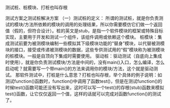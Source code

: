 测试桩、桩模块、打桩也叫存根




测试方案之测试桩解决方案
（一）测试桩的定义：
所谓的测试桩，就是你负责测试的模块/方法所依赖的模块的调用的处理结果，所以你需要模仿它们做一个返回值（假的，但符合设计）。桩的英文是stub，是指一个软件模块的框架或特殊目标实现，主要用于开发和测试一个组件，该组件调用或依赖这个模块。
桩模块：集成测试前要为被测模块编制一些模拟其下级模块功能的“替身”模块，以代替被测模块的接口，接受或传递被测模块的数据，这些专供测试用的“假”模块称为被测模块的桩模块。一般是自顶向下集成时需要使用。
驱动桩：驱动测试（自底向上集成时使用），就是你负责测试模块/方法是中间的，没有main()入口，怎么编译，怎么启动呢？就需要写一个带main()的方法来调用你的模块/方法，这个就是驱动测试。
那软件测试中，打桩是什么意思？打桩也叫存根，举个具体的例子说明：如测试function()函数时，function()中调用了函数test()，但是在测试function()的时候test()函数可能还没有写出来，这时可以写一个test()的存根(stub)函数来模拟test()函数，让它仅仅返回一个值，这样的话就可以完成对函数function()的测试了。







